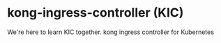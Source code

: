 # kong-ingress-controller (KIC)
We're here to learn KIC together. kong ingress controller for Kubernetes
